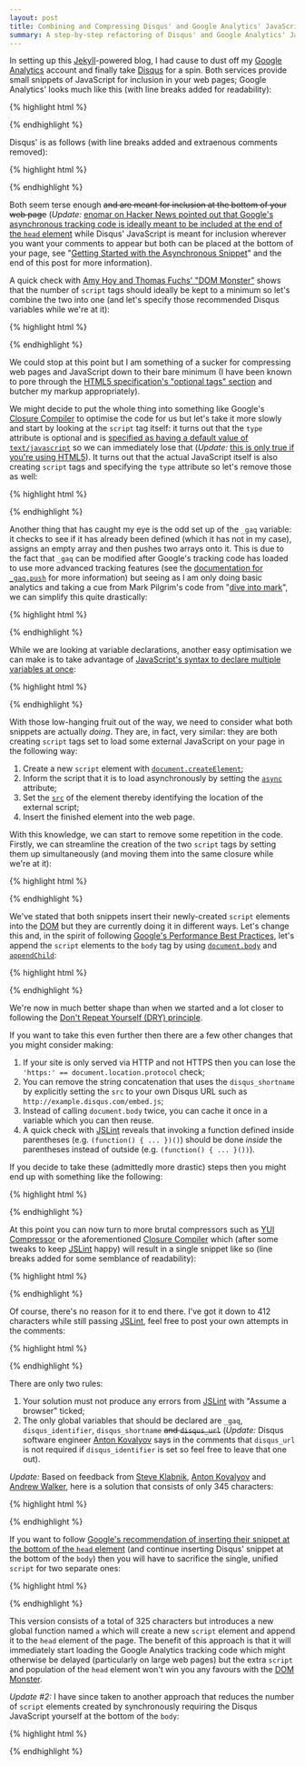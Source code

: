 ```yaml
---
layout: post
title: Combining and Compressing Disqus' and Google Analytics' JavaScript
summary: A step-by-step refactoring of Disqus' and Google Analytics' JavaScript.
---
```

In setting up this [Jekyll][]-powered blog, I had cause to dust off my [Google
Analytics][] account and finally take [Disqus][] for a spin. Both services
provide small snippets of JavaScript for inclusion in your web pages; Google
Analytics' looks much like this (with line breaks added for readability):

{% highlight html %}
<script type="text/javascript">
  var _gaq = _gaq || [];
  _gaq.push(['_setAccount', 'UA-XXXXX-X']);
  _gaq.push(['_trackPageview']);

  (function() {
    var ga = document.createElement('script');
    ga.type = 'text/javascript';
    ga.async = true;
    ga.src = ('https:' == document.location.protocol ? 'https://ssl' : 'http://www') +
      '.google-analytics.com/ga.js';
    var s = document.getElementsByTagName('script')[0];
    s.parentNode.insertBefore(ga, s);
  })();
</script>
{% endhighlight %}

Disqus' is as follows (with line breaks added and extraenous comments
removed):

{% highlight html %}
<script type="text/javascript">
  var disqus_shortname = 'example';
  // var disqus_identifier = 'unique_dynamic_id_1234';
  // var disqus_url = 'http://example.com/permalink-to-page.html';

  (function() {
    var dsq = document.createElement('script');
    dsq.type = 'text/javascript';
    dsq.async = true;
    dsq.src = 'http://' + disqus_shortname + '.disqus.com/embed.js';
    (document.getElementsByTagName('head')[0] ||
      document.getElementsByTagName('body')[0]).appendChild(dsq);
  })();
</script>
{% endhighlight %}

Both seem terse enough <del>and are meant for inclusion at the bottom
of your web page</del> (*Update:* [enomar on Hacker News pointed out that
Google's asynchronous tracking code is ideally meant to be included at the end
of the `head` element][enomar] while Disqus' JavaScript is meant for inclusion
wherever you want your comments to appear but both can be placed at the bottom
of your page, see "[Getting Started with the Asynchronous Snippet][]" and the end
of this post for more information).

A quick check with [Amy Hoy and Thomas Fuchs' "DOM Monster"][DOM Monster] shows that
the number of `script` tags should ideally be kept to a minimum so let's combine
the two into one (and let's specify those recommended Disqus variables while we're
at it):

{% highlight html %}
<script type="text/javascript">
  var _gaq = _gaq || [];
  _gaq.push(['_setAccount', 'UA-XXXXX-X']);
  _gaq.push(['_trackPageview']);

  (function() {
    var ga = document.createElement('script');
    ga.type = 'text/javascript';
    ga.async = true;
    ga.src = ('https:' == document.location.protocol ? 'https://ssl' : 'http://www') +
      '.google-analytics.com/ga.js';
    var s = document.getElementsByTagName('script')[0];
    s.parentNode.insertBefore(ga, s);
  })();

  var disqus_shortname = 'example';
  var disqus_identifier = 'unique_dynamic_id_1234';
  var disqus_url = 'http://example.com/permalink-to-page.html';

  (function() {
    var dsq = document.createElement('script');
    dsq.type = 'text/javascript';
    dsq.async = true;
    dsq.src = 'http://' + disqus_shortname + '.disqus.com/embed.js';
    (document.getElementsByTagName('head')[0] ||
      document.getElementsByTagName('body')[0]).appendChild(dsq);
  })();
</script>
{% endhighlight %}

We could stop at this point but I am something of a sucker for compressing web pages
and JavaScript down to their bare minimum (I have been known to pore through the
[HTML5 specification's "optional tags" section][HTML5 Optional tags] and butcher
my markup appropriately).

We might decide to put the whole thing into something like
Google's [Closure Compiler][] to optimise the code for us but let's take it more
slowly and start by looking at the `script` tag itself: it turns out that the `type`
attribute is optional and is [specified as having a default value of
`text/javascript`][script type specification] so we can immediately lose that
(*Update:* [this is only true if you're using HTML5][enomar HTML5]). It
turns out that the actual JavaScript itself is also creating `script` tags
and specifying the `type` attribute so let's remove those as well:

{% highlight html %}
<script>
  var _gaq = _gaq || [];
  _gaq.push(['_setAccount', 'UA-XXXXX-X']);
  _gaq.push(['_trackPageview']);

  (function() {
    var ga = document.createElement('script');
    ga.async = true;
    ga.src = ('https:' == document.location.protocol ? 'https://ssl' : 'http://www') +
      '.google-analytics.com/ga.js';
    var s = document.getElementsByTagName('script')[0];
    s.parentNode.insertBefore(ga, s);
  })();

  var disqus_shortname = 'example';
  var disqus_identifier = 'unique_dynamic_id_1234';
  var disqus_url = 'http://example.com/permalink-to-page.html';

  (function() {
    var dsq = document.createElement('script');
    dsq.async = true;
    dsq.src = 'http://' + disqus_shortname + '.disqus.com/embed.js';
    (document.getElementsByTagName('head')[0] ||
      document.getElementsByTagName('body')[0]).appendChild(dsq);
  })();
</script>
{% endhighlight %}

Another thing that has caught my eye is the odd set up of the `_gaq` variable:
it checks to see if it has already been defined (which it has not in my case),
assigns an empty array and then pushes two arrays onto it. This is due to the fact
that `_gaq` can be modified after Google's tracking code has loaded to use more
advanced tracking features (see the [documentation for `_gaq.push`][_gaq.push] for
more information) but seeing as I am only doing basic analytics and taking a cue from
Mark Pilgrim's code from "[dive into mark][]", we can simplify
this quite drastically:

{% highlight html %}
<script>
  var _gaq = [['_setAccount', 'UA-XXXXX-X'], ['_trackPageview']];
  // ... omitted for brevity ...
</script>
{% endhighlight %}

While we are looking at variable declarations, another easy optimisation we
can make is to take advantage of [JavaScript's syntax to declare multiple variables
at once][var]:

{% highlight html %}
<script>
  var _gaq = [['_setAccount', 'UA-XXXXX-X'], ['_trackPageview']],
      disqus_shortname = 'example',
      disqus_identifier = 'unique_dynamic_id_1234',
      disqus_url = 'http://example.com/permalink-to-page.html';
  // ... omitted for brevity ...
</script>
{% endhighlight %}

With those low-hanging fruit out of the way, we need to consider what both snippets
are actually *doing*. They are, in fact, very similar: they are both creating
`script` tags set to load some external JavaScript on your page in the following way:

1. Create a new `script` element with [`document.createElement`][createElement];
2. Inform the script that it is to load asynchronously by setting the
   [`async`][async] attribute;
3. Set the [`src`][src] of the element thereby identifying the location of the external
   script;
4. Insert the finished element into the web page.

With this knowledge, we can start to remove some repetition in the code. Firstly,
we can streamline the creation of the two `script` tags by setting them up
simultaneously (and moving them into the same closure while we're at it):

{% highlight html %}
<script>
  var _gaq = [['_setAccount', 'UA-XXXXX-X'], ['_trackPageview']],
      disqus_shortname = 'example',
      disqus_identifier = 'unique_dynamic_id_1234',
      disqus_url = 'http://example.com/permalink-to-page.html';

  (function() {
    var ga = document.createElement('script'),
        dsq = document.createElement('script');
    ga.async = dsq.async = true;
    ga.src = ('https:' == document.location.protocol ? 'https://ssl' : 'http://www') +
      '.google-analytics.com/ga.js';
    dsq.src = 'http://' + disqus_shortname + '.disqus.com/embed.js';
    var s = document.getElementsByTagName('script')[0];
    s.parentNode.insertBefore(ga, s);
    (document.getElementsByTagName('head')[0] ||
      document.getElementsByTagName('body')[0]).appendChild(dsq);
  })();
</script>
{% endhighlight %}

We've stated that both snippets insert their newly-created `script` elements into
the [DOM][] but they are currently doing it in different ways. Let's change this
and, in the spirit of following [Google's Performance Best Practices][], let's
append the `script` elements to the `body` tag by using [`document.body`][body]
and [`appendChild`][appendChild]:

{% highlight html %}
<script>
  var _gaq = [['_setAccount', 'UA-XXXXX-X'], ['_trackPageview']],
      disqus_shortname = 'example',
      disqus_identifier = 'unique_dynamic_id_1234',
      disqus_url = 'http://example.com/permalink-to-page.html';

  (function() {
    var ga = document.createElement('script'),
        dsq = document.createElement('script');
    ga.async = dsq.async = true;
    ga.src = ('https:' == document.location.protocol ? 'https://ssl' : 'http://www') +
      '.google-analytics.com/ga.js';
    dsq.src = 'http://' + disqus_shortname + '.disqus.com/embed.js';
    document.body.appendChild(ga);
    document.body.appendChild(dsq);
  })();
</script>
{% endhighlight %}

We're now in much better shape than when we started and a lot closer to following
the [Don't Repeat Yourself (DRY) principle][DRY].

If you want to take this even further then there are a few other changes that you
might consider making:

1. If your site is only served via HTTP and not HTTPS then you can lose the
   `'https:' == document.location.protocol` check;
2. You can remove the string concatenation that uses the `disqus_shortname` by
   explicitly setting the `src` to your own Disqus URL such as
   `http://example.disqus.com/embed.js`;
3. Instead of calling `document.body` twice, you can cache it once in a variable
   which you can then reuse.
4. A quick check with [JSLint][] reveals that invoking a function defined inside
   parentheses (e.g. `(function() { ... })()`) should be done *inside* the
   parentheses instead of outside (e.g. `(function() { ... }())`).

If you decide to take these (admittedly more drastic) steps then you might end up
with something like the following:

{% highlight html %}
<script>
  var _gaq = [['_setAccount', 'UA-XXXXX-X'], ['_trackPageview']],
      disqus_shortname = 'example',
      disqus_identifier = 'unique_dynamic_id_1234',
      disqus_url = 'http://example.com/permalink-to-page.html';

  (function() {
    var ga = document.createElement('script'),
        dsq = document.createElement('script'),
        body = document.body;
    ga.async = dsq.async = true;
    ga.src = 'http://www.google-analytics.com/ga.js';
    dsq.src = 'http://example.disqus.com/embed.js';
    body.appendChild(ga);
    body.appendChild(dsq);
  }());
</script>
{% endhighlight %}

At this point you can now turn to more brutal compressors such as [YUI
Compressor][] or the aforementioned [Closure Compiler][] which (after some
tweaks to keep [JSLint][] happy) will result in a single snippet like
so (line breaks added for some semblance of readability):

{% highlight html %}
<script>
var _gaq=[["_setAccount","UA-XXXXX-X"],["_trackPageview"]],
disqus_shortname="example",disqus_identifier="unique_dynamic_id_1234",
disqus_url="http://example.com/permalink-to-page.html";(function(){
var a=document.createElement("script"),b=document.createElement("script"),
c=document.body;a.async=b.async=true;a.src="http://www.google-analytics.com/ga.js";
b.src="http://example.disqus.com/embed.js";c.appendChild(a);c.appendChild(b);}());
</script>
{% endhighlight %}

Of course, there's no reason for it to end there. I've got it down to 412
characters while still passing [JSLint][], feel free to post your own attempts in
the comments:

{% highlight html %}
<script>
var _gaq=[["_setAccount","UA-XXXXX-X"],["_trackPageview"]],
disqus_shortname="example",disqus_identifier="unique_dynamic_id_1234",
disqus_url="http://example.com/permalink-to-page.html";(function(){
var a=document,b=a.createElement("script"),c=a.body,d;
b.async=true;d=b.cloneNode(false);b.src="http://www.google-analytics.com/ga.js";
d.src="http://example.disqus.com/embed.js";c.appendChild(b);c.appendChild(d);}());
</script>
{% endhighlight %}

There are only two rules:

1. Your solution must not produce any errors from [JSLint][] with "Assume a browser"
   ticked;
2. The only global variables that should be declared are `_gaq`,
   `disqus_identifier`, `disqus_shortname` <del>and `disqus_url`</del>
   (*Update:* Disqus software engineer [Anton Kovalyov][] says in the comments
   that `disqus_url` is not required if `disqus_identifier` is set so feel free
   to leave that one out).

*Update:* Based on feedback from [Steve Klabnik][], [Anton Kovalyov][] and
[Andrew Walker][], here is a solution that consists of only 345 characters:

{% highlight html %}
<script>
var _gaq=[["_setAccount","UA-XXXXX-X"],["_trackPageview"]],
disqus_shortname="example",disqus_identifier="unique_dynamic_id_1234";
(function(a,b){
var c=a.createElement("script"),d=a.body,e;
c.async=b;e=c.cloneNode(b);c.src="//www.google-analytics.com/ga.js";
e.src="//example.disqus.com/embed.js";d.appendChild(c);d.appendChild(e);
}(document,true));
</script>
{% endhighlight %}

If you want to follow [Google's recommendation of inserting their
snippet at the bottom of the `head` element][Getting Started with the
Asynchronous Snippet] (and continue inserting Disqus' snippet at the bottom of
the `body`) then you will have to sacrifice the single, unified `script` for two
separate ones:

{% highlight html %}
<head>
  <!-- Usual HTML head elements here... -->
  <script>
    var _gaq=[["_setAccount","UA-XXXXX-X"],["_trackPageview"]],
    disqus_shortname="example",disqus_identifier="unique_dynamic_id_1234";
    function a(b){var c=document,d=c.createElement("script");
    d.async=true;d.src=b;
    c.documentElement.firstChild.appendChild(d);}
    a("//www.google-analytics.com/ga.js");
  </script>
</head>
<body>
  <!-- Page content here... -->
  <script>a("//example.disqus.com/embed.js");</script>
</body>
{% endhighlight %}

This version consists of a total of 325 characters but introduces a new global
function named `a` which will create a new `script` element and append it to
the `head` element of the page. The benefit of this approach is that it will
immediately start loading the Google Analytics tracking code which might
otherwise be delayed (particularly on large web pages) but the extra `script`
and population of the `head` element won't win you any favours with the [DOM
Monster][].

*Update #2:* I have since taken to another approach that reduces the number of `script`
elements created by synchronously requiring the Disqus JavaScript yourself at
the bottom of the `body`:

{% highlight html %}
<head>
  <!-- Usual HTML head elements here... -->
  <script>
    var _gaq=[["_setAccount","UA-XXXXX-X"],["_trackPageview"]],
    disqus_shortname="example",disqus_identifier="unique_dynamic_id_1234";
    (function(a){var b=a.createElement("script");b.async=true;
    b.src="//www.google-analytics.com/ga.js";
    a.documentElement.firstChild.appendChild(b);}(document));
  </script>
</head>
<body>
  <!-- Page content here... -->
  <script src=//example.disqus.com/embed.js async></script>
</body>
{% endhighlight %}

  [Steve Klabnik]: http://www.steveklabnik.com
  [Andrew Walker]: http://www.moddular.org
  [Hacker News]: http://news.ycombinator.com/item?id=2156911
  [Anton Kovalyov]: http://anton.kovalyov.net/
  [_gaq.push]: http://code.google.com/apis/analytics/docs/gaJS/gaJSApi_gaq.html#_gaq.push
  [enomar HTML5]: http://news.ycombinator.com/item?id=2157118
  [Getting Started with the Asynchronous Snippet]: http://code.google.com/apis/analytics/docs/tracking/asyncTracking.html#Installation
  [enomar]: http://news.ycombinator.com/item?id=2157082
  [Closure Compiler]: http://closure-compiler.appspot.com/
  [DOM Monster]: http://mir.aculo.us/dom-monster/
  [DOM]: https://developer.mozilla.org/en/DOM
  [DRY]: http://en.wikipedia.org/wiki/Don't_repeat_yourself
  [Disqus]: http://disqus.com
  [Google Analytics]: http://www.google.com/analytics/
  [Google's Performance Best Practices]: http://code.google.com/speed/page-speed/docs/payload.html#DeferLoadingJS
  [HTML5 Optional tags]: http://dev.w3.org/html5/spec/syntax.html#optional-tags
  [JSLint]: http://www.jslint.com
  [Jekyll]: http://jekyllrb.com
  [YUI Compressor]: http://developer.yahoo.com/yui/compressor/
  [appendChild]: https://developer.mozilla.org/En/DOM/Node.appendChild
  [async]: http://dev.w3.org/html5/spec/scripting-1.html#attr-script-async
  [body]: https://developer.mozilla.org/en/DOM/document.body
  [createElement]: https://developer.mozilla.org/en/DOM/document.createElement
  [dive into mark]: http://diveintomark.org
  [script type specification]: http://dev.w3.org/html5/spec/scripting-1.html#attr-script-type
  [src]: http://dev.w3.org/html5/spec/scripting-1.html#attr-script-src
  [var]: https://developer.mozilla.org/en/JavaScript/Reference/Statements/var
